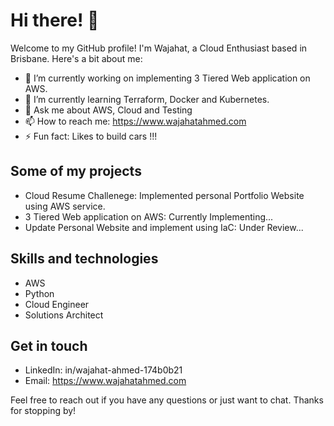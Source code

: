 # Hi there! 👋

Welcome to my GitHub profile! I'm Wajahat, a Cloud Enthusiast based in Brisbane. Here's a bit about me:

- 🔭 I’m currently working on implementing 3 Tiered Web application on AWS.
- 🌱 I’m currently learning Terraform, Docker and Kubernetes.
- 💬 Ask me about AWS, Cloud and Testing
- 📫 How to reach me: https://www.wajahatahmed.com
- ⚡ Fun fact: Likes to build cars !!!

## Some of my projects

- Cloud Resume Challenege: Implemented personal Portfolio Website using AWS service.
- 3 Tiered Web application on AWS: Currently Implementing...
- Update Personal Website and implement using IaC: Under Review...

## Skills and technologies

- AWS
- Python
- Cloud Engineer 
- Solutions Architect

## Get in touch

- LinkedIn: in/wajahat-ahmed-174b0b21
- Email: https://www.wajahatahmed.com

Feel free to reach out if you have any questions or just want to chat. Thanks for stopping by!
